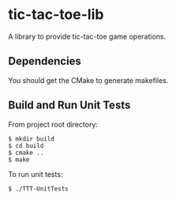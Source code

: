 # tic-tac-toe-lib
A library to provide tic-tac-toe game operations.

## Dependencies

You should get the CMake to generate makefiles.

## Build and Run Unit Tests
From project root directory:

```
$ mkdir build
$ cd build
$ cmake ..
$ make
```

To run unit tests:

```
$ ./TTT-UnitTests
```


